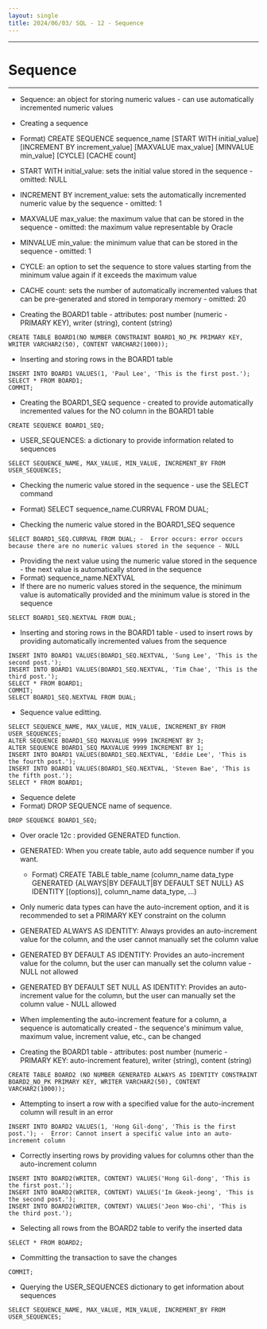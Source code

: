 ```yaml
---
layout: single
title: 2024/06/03/ SQL - 12 - Sequence
---
```

---
# Sequence
---
-  Sequence: an object for storing numeric values - can use automatically incremented numeric values

-  Creating a sequence
-  Format) CREATE SEQUENCE sequence_name [START WITH initial_value] [INCREMENT BY increment_value]  [MAXVALUE max_value] [MINVALUE min_value] [CYCLE] [CACHE count]
-  START WITH initial_value: sets the initial value stored in the sequence - omitted: NULL
-  INCREMENT BY increment_value: sets the automatically incremented numeric value by the sequence - omitted: 1
-  MAXVALUE max_value: the maximum value that can be stored in the sequence - omitted: the maximum value representable by Oracle
-  MINVALUE min_value: the minimum value that can be stored in the sequence - omitted: 1
-  CYCLE: an option to set the sequence to store values starting from the minimum value again if it exceeds the maximum value
-  CACHE count: sets the number of automatically incremented values that can be pre-generated and stored in temporary memory - omitted: 20

-  Creating the BOARD1 table - attributes: post number (numeric - PRIMARY KEY), writer (string), content (string)
```
CREATE TABLE BOARD1(NO NUMBER CONSTRAINT BOARD1_NO_PK PRIMARY KEY, WRITER VARCHAR2(50), CONTENT VARCHAR2(1000));
```
-  Inserting and storing rows in the BOARD1 table
```
INSERT INTO BOARD1 VALUES(1, 'Paul Lee', 'This is the first post.');
SELECT * FROM BOARD1;
COMMIT;
```
-  Creating the BOARD1_SEQ sequence - created to provide automatically incremented values for the NO column in the BOARD1 table
```
CREATE SEQUENCE BOARD1_SEQ;
```
-  USER_SEQUENCES: a dictionary to provide information related to sequences
```
SELECT SEQUENCE_NAME, MAX_VALUE, MIN_VALUE, INCREMENT_BY FROM USER_SEQUENCES;
```

-  Checking the numeric value stored in the sequence - use the SELECT command
-  Format) SELECT sequence_name.CURRVAL FROM DUAL;

-  Checking the numeric value stored in the BOARD1_SEQ sequence
```
SELECT BOARD1_SEQ.CURRVAL FROM DUAL; -  Error occurs: error occurs because there are no numeric values stored in the sequence - NULL
```

-  Providing the next value using the numeric value stored in the sequence - the next value is automatically stored in the sequence
-  Format) sequence_name.NEXTVAL
-  If there are no numeric values stored in the sequence, the minimum value is automatically provided and the minimum value is stored in the sequence
```
SELECT BOARD1_SEQ.NEXTVAL FROM DUAL;
```

-  Inserting and storing rows in the BOARD1 table - used to insert rows by providing automatically incremented values from the sequence
```
INSERT INTO BOARD1 VALUES(BOARD1_SEQ.NEXTVAL, 'Sung Lee', 'This is the second post.');
INSERT INTO BOARD1 VALUES(BOARD1_SEQ.NEXTVAL, 'Tim Chae', 'This is the third post.');
SELECT * FROM BOARD1;
COMMIT;
SELECT BOARD1_SEQ.NEXTVAL FROM DUAL;
```

-  Sequence value editting. 

```
SELECT SEQUENCE_NAME, MAX_VALUE, MIN_VALUE, INCREMENT_BY FROM USER_SEQUENCES;
ALTER SEQUENCE BOARD1_SEQ MAXVALUE 9999 INCREMENT BY 3;
ALTER SEQUENCE BOARD1_SEQ MAXVALUE 9999 INCREMENT BY 1;
INSERT INTO BOARD1 VALUES(BOARD1_SEQ.NEXTVAL, 'Eddie Lee', 'This is the fourth post.');
INSERT INTO BOARD1 VALUES(BOARD1_SEQ.NEXTVAL, 'Steven Bae', 'This is the fifth post.');
SELECT * FROM BOARD1;
```

-  Sequence delete 
-  Format) DROP SEQUENCE name of sequence. 
```
DROP SEQUENCE BOARD1_SEQ;
```


-  Over oracle 12c : provided GENERATED function. 
-  GENERATED: When you create table, auto add sequence number if you want. 
	-  Format) CREATE TABLE table_name (column_name data_type GENERATED {ALWAYS|BY DEFAULT|BY DEFAULT SET NULL}   AS IDENTITY [(options)], column_name data_type, ...)
-  Only numeric data types can have the auto-increment option, and it is recommended to set a PRIMARY KEY constraint on the column
-  GENERATED ALWAYS AS IDENTITY: Always provides an auto-increment value for the column, and the user cannot manually set the column value
-  GENERATED BY DEFAULT AS IDENTITY: Provides an auto-increment value for the column, but the user can manually set the column value - NULL not allowed
-  GENERATED BY DEFAULT SET NULL AS IDENTITY: Provides an auto-increment value for the column, but the user can manually set the column value - NULL allowed
-  When implementing the auto-increment feature for a column, a sequence is automatically created - the sequence's minimum value, maximum value, increment value, etc., can be changed

-  Creating the BOARD1 table - attributes: post number (numeric - PRIMARY KEY: auto-increment feature), writer (string), content (string)
```
CREATE TABLE BOARD2 (NO NUMBER GENERATED ALWAYS AS IDENTITY CONSTRAINT BOARD2_NO_PK PRIMARY KEY, WRITER VARCHAR2(50), CONTENT VARCHAR2(1000));
```
-  Attempting to insert a row with a specified value for the auto-increment column will result in an error
```
INSERT INTO BOARD2 VALUES(1, 'Hong Gil-dong', 'This is the first post.'); -  Error: Cannot insert a specific value into an auto-increment column
```

-  Correctly inserting rows by providing values for columns other than the auto-increment column
```
INSERT INTO BOARD2(WRITER, CONTENT) VALUES('Hong Gil-dong', 'This is the first post.');
INSERT INTO BOARD2(WRITER, CONTENT) VALUES('Im Gkeok-jeong', 'This is the second post.');
INSERT INTO BOARD2(WRITER, CONTENT) VALUES('Jeon Woo-chi', 'This is the third post.');
```

-  Selecting all rows from the BOARD2 table to verify the inserted data
```
SELECT * FROM BOARD2;
```

-  Committing the transaction to save the changes
```
COMMIT;
```

-  Querying the USER_SEQUENCES dictionary to get information about sequences
```
SELECT SEQUENCE_NAME, MAX_VALUE, MIN_VALUE, INCREMENT_BY FROM USER_SEQUENCES;
```